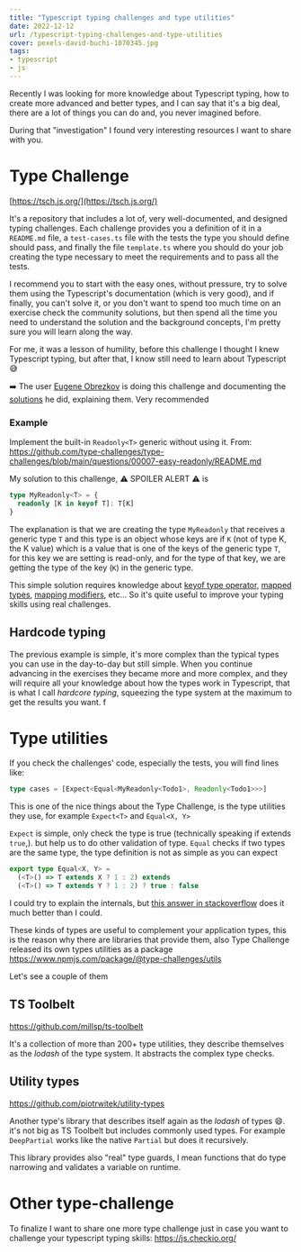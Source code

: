 ```yaml
---
title: "Typescript typing challenges and type utilities"
date: 2022-12-12
url: /typescript-typing-challenges-and-type-utilities
cover: pexels-david-buchi-1070345.jpg
tags:
- typescript
- js
---
```


Recently I was looking for more knowledge about Typescript typing, how to create more advanced and better types, and I can say that it's a big deal, there are a lot of things you can do and, you never imagined before. 

During that "investigation" I found very interesting resources I want to share with you.

# Type Challenge
[https://tsch.js.org/](https://tsch.js.org/)

It's a repository that includes a lot of, very well-documented, and designed typing challenges. Each challenge provides you a definition of it in a `README.md` file, a `test-cases.ts` file with the tests the type you should define should pass, and finally the file `template.ts` where you should do your job creating the type necessary to meet the requirements and to pass all the tests.

I recommend you to start with the easy ones, without pressure, try to solve them using the Typescript's documentation (which is very good), and if finally, you can't solve it, or you don't want to spend too much time on an exercise check the community solutions, but then spend all the time you need to understand the solution and the background concepts, I'm pretty sure you will learn along the way.

For me, it was a lesson of humility, before this challenge I thought I knew Typescript typing, but after that, I know still need to learn about Typescript :sweat_smile:

:arrow_right: The user [Eugene Obrezkov](https://github.com/ghaiklor) is doing this challenge and documenting the [solutions](https://ghaiklor.github.io/type-challenges-solutions/en/) he did, explaining them. Very recommended

### Example 
Implement the built-in `Readonly<T>` generic without using it. From: https://github.com/type-challenges/type-challenges/blob/main/questions/00007-easy-readonly/README.md

My solution to this challenge, :warning: SPOILER ALERT :warning: is

```typescript
type MyReadonly<T> = {
  readonly [K in keyof T]: T[K]
}
```

The explanation is that we are creating the type `MyReadonly` that receives a generic type `T` and this type is an object whose keys are if `K` (not of type K, the K value) which is a value that is one of the keys of the generic type `T`, for this key we are setting is read-only, and for the type of that key, we are getting the type of the key (`K`) in the generic type.

This simple solution requires knowledge about [keyof type operator](https://www.typescriptlang.org/docs/handbook/2/keyof-types.html), [mapped types](https://www.typescriptlang.org/docs/handbook/2/mapped-types.html), [mapping modifiers](https://www.typescriptlang.org/docs/handbook/2/mapped-types.html#mapping-modifiers), etc... So it's quite useful to improve your typing skills using real challenges.

## Hardcode typing
The previous example is simple, it's more complex than the typical types you can use in the day-to-day but still simple.
When you continue advancing in the exercises they became more and more complex, and they will require all your knowledge about how the types work in Typescript, that is what I call _hardcore typing_, squeezing the type system at the maximum to get the results you want.
f
# Type utilities
If you check the challenges' code, especially the tests, you will find lines like:
```typescript
type cases = [Expect<Equal<MyReadonly<Todo1>, Readonly<Todo1>>>]
```
This is one of the nice things about the Type Challenge, is the type utilities they use, for example `Expect<T>` and `Equal<X, Y>`

`Expect` is simple, only check the type is true (technically speaking if extends `true`,). but help us to do other validation of type.
`Equal` checks if two types are the same type, the type definition is not as simple as you can expect
```typescript
export type Equal<X, Y> =
  (<T>() => T extends X ? 1 : 2) extends
  (<T>() => T extends Y ? 1 : 2) ? true : false
```
I could try to explain the internals, but [this answer in stackoverflow](https://stackoverflow.com/a/68963796/4925419) does it much better than I could.

These kinds of types are useful to complement your application types, this is the reason why there are libraries that provide them, also Type Challenge released its own types utilities as a package https://www.npmjs.com/package/@type-challenges/utils 

Let's see a couple of them 

## TS Toolbelt 
https://github.com/millsp/ts-toolbelt

It's a collection of more than 200+ type utilities, they describe themselves as the _lodash_ of the type system. It abstracts the complex type checks.

## Utility types
https://github.com/piotrwitek/utility-types

Another type's library that describes itself again as the _lodash_ of types :smile:. it's not big as TS Toolbelt but includes commonly used types. For example `DeepPartial` works like the native `Partial` but does it recursively.

This library provides also "real" type guards, I mean functions that do type narrowing and validates a variable on runtime.

# Other type-challenge
To finalize I want to share one more type challenge just in case you want to challenge your typescript typing skills: https://js.checkio.org/
